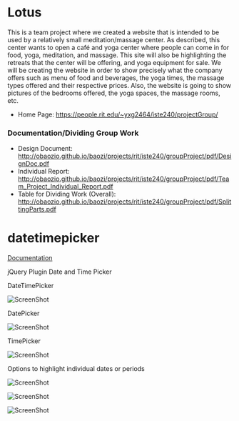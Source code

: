 # Lotus
This is a team project where we created a website that is intended to be used by a relatively small meditation/massage center. As described, this center wants to open a café and yoga center where people can come in for food, yoga, meditation, and massage. This site will also be highlighting the retreats that the center will be offering, and yoga equipment for sale. We will be creating the website in order to show precisely what the company offers such as menu of food and beverages, the yoga times, the massage types offered and their respective prices. Also, the website is going to show pictures of the bedrooms offered, the yoga spaces, the massage rooms, etc.

- Home Page: <!-- http://obaozio.github.io/baozi/projects/rit/iste240/groupProject/index.php GitHub Pages do NOT support php pages -->
https://people.rit.edu/~yxg2464/iste240/projectGroup/

### Documentation/Dividing Group Work
- Design Document:  http://obaozio.github.io/baozi/projects/rit/iste240/groupProject/pdf/DesignDoc.pdf
- Individual Report: http://obaozio.github.io/baozi/projects/rit/iste240/groupProject/pdf/Team_Project_Individual_Report.pdf
- Table for Dividing Work (Overall):  http://obaozio.github.io/baozi/projects/rit/iste240/groupProject/pdf/SplittingParts.pdf



# datetimepicker
[Documentation][doc]


jQuery Plugin Date and Time Picker

DateTimePicker

![ScreenShot](https://raw.github.com/xdan/datetimepicker/master/screen/1.png)

DatePicker

![ScreenShot](https://raw.github.com/xdan/datetimepicker/master/screen/2.png)

TimePicker

![ScreenShot](https://raw.github.com/xdan/datetimepicker/master/screen/3.png)

Options to highlight individual dates or periods

![ScreenShot](https://raw.github.com/Mingpao/datetimepicker/master/screen/4.png)

![ScreenShot](https://raw.github.com/Mingpao/datetimepicker/master/screen/5.png)

![ScreenShot](https://raw.github.com/Mingpao/datetimepicker/master/screen/6.png)

[doc]: http://xdsoft.net/jqplugins/datetimepicker/
